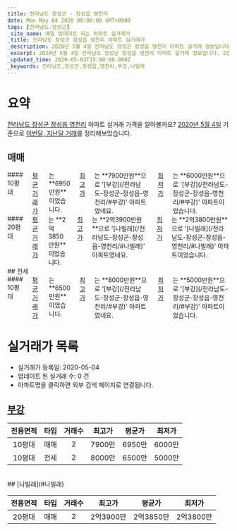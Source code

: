 ```yaml
---
title: 전라남도 장성군 - 장성읍 영천리
date: Mon May 04 2020 00:00:00 GMT+0900
tags: [전라남도-장성군]
_site_name: 매일 업데이트 되는 아파트 실거래가
_title: 전라남도 장성군 장성읍 영천리 아파트 실거래가
_description: 2020년 5월 4일 전라남도 장성군 장성읍 영천리 아파트 실거래 정보입니다. 2건 아파트 정보가 있습니다.
_excerpt: 2020년 5월 4일 전라남도 장성군 장성읍 영천리 아파트 실거래 정보입니다. 2건 아파트 정보가 있습니다.
_updated_time: 2020-05-03T15:00:00.000Z
_keywords: 전라남도,장성군,장성읍,영천리,부강,나빌래
---
```





# 요약
<ins>전라남도 장성군 장성읍 영천리</ins> 아파트 실거래 가격을 알아볼까요? <ins>2020년 5월 4일</ins> 기준으로 <ins>이번달, 지난달 거래</ins>를 정리해보았습니다.

## 매매
<div class="container">
<div class="six columns" markdown="1">
#### 10평대
<ins>평균 거래가</ins>는 **6950만원**이었습니다. <ins>최고가</ins>는 **7900만원**으로 '[부강](/전라남도-장성군-장성읍-영천리/#부강)' 아파트였네요. <ins>최저가</ins>는 **6000만원**으로 '[부강](/전라남도-장성군-장성읍-영천리/#부강)' 아파트이었습니다.
</div>
<div class="six columns" markdown="1">
#### 20평대
<ins>평균 거래가</ins>는 **2억3850만원**이었습니다. <ins>최고가</ins>는 **2억3900만원**으로 '[나빌래](/전라남도-장성군-장성읍-영천리/#나빌래)' 아파트였네요. <ins>최저가</ins>는 **2억3800만원**으로 '[나빌래](/전라남도-장성군-장성읍-영천리/#나빌래)' 아파트이었습니다.
</div>
</div>
## 전세
<div class="container">
<div class="twelve columns" markdown="1">
#### 10평대
<ins>평균 거래가</ins>는 **6500만원**이었습니다. <ins>최고가</ins>는 **8000만원**으로 '[부강](/전라남도-장성군-장성읍-영천리/#부강)' 아파트였네요. <ins>최저가</ins>는 **5000만원**으로 '[부강](/전라남도-장성군-장성읍-영천리/#부강)' 아파트이었습니다.
</div>
</div>



# 실거래가 목록
- 실거래가 등록일: 2020-05-04
- 업데이트 된 실거래 수: 0 건
- 아파트명을 클릭하면 외부 검색 페이지로 연결됩니다.

## [부강](#부강)

|전용면적|타입|거래수|최고가|평균가|최저가|
|:---:|:---:|:---:|:---:|:---:|:---:|
|10평대|<span class="deal-type-1">매매</span>|2|7900만|6950만|6000만|
|10평대|<span class="deal-type-2">전세</span>|2|8000만|6500만|5000만|

<br/>
## [나빌래](#나빌래)

|전용면적|타입|거래수|최고가|평균가|최저가|
|:---:|:---:|:---:|:---:|:---:|:---:|
|20평대|<span class="deal-type-1">매매</span>|2|2억3900만|2억3850만|2억3800만|

<br/>



